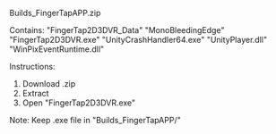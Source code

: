 Builds_FingerTapAPP.zip

Contains:
"FingerTap2D3DVR_Data"
"MonoBleedingEdge"
"FingerTap2D3DVR.exe"
"UnityCrashHandler64.exe"
"UnityPlayer.dll"
"WinPixEventRuntime.dll"

Instructions:
1) Download .zip
2) Extract
3) Open "FingerTap2D3DVR.exe"

Note:
Keep .exe file in "Builds_FingerTapAPP/"

